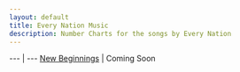 ```yaml
---
layout: default
title: Every Nation Music
description: Number Charts for the songs by Every Nation
---
```


--- | ---
[New Beginnings](/songs/EN/new_beginnings.pdf) | Coming Soon
